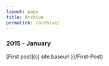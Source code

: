 ```yaml
---
layout: page
title: Archive
permalink: /archive/
---
```


### 2015 - January
[First post]({{ site.baseurl }}/First-Post)  
 